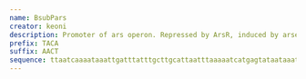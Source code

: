 ```yaml
---
name: BsubPars
creator: keoni
description: Promoter of ars operon. Repressed by ArsR, induced by arsenate or arsenite.
prefix: TACA
suffix: AACT
sequence: ttaatcaaaataaattgatttatttgcttgcattaatttaaaaatcatgagtataataaatacatcaaaa
---
```

